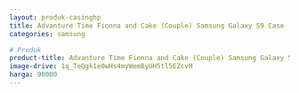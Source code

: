 ```yaml
---
layout: produk-casinghp
title: Advanture Time Fionna and Cake (Couple) Samsung Galaxy S9 Case
categories: samsung

# Produk
product-title: Advanture Time Fionna and Cake (Couple) Samsung Galaxy S9 Case
image-drive: 1q_TeQgk1e0wHs4myWemByUH5tl5EZcvM
harga: 90000
---
```

